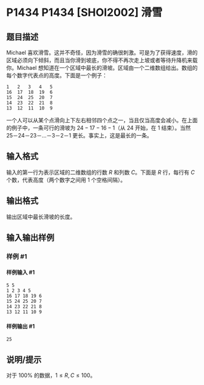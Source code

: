 # P1434 P1434 [SHOI2002] 滑雪

## 题目描述

Michael 喜欢滑雪。这并不奇怪，因为滑雪的确很刺激。可是为了获得速度，滑的区域必须向下倾斜，而且当你滑到坡底，你不得不再次走上坡或者等待升降机来载你。Michael 想知道在一个区域中最长的滑坡。区域由一个二维数组给出。数组的每个数字代表点的高度。下面是一个例子：
```plain
1   2   3   4   5
16  17  18  19  6
15  24  25  20  7
14  23  22  21  8
13  12  11  10  9
```
一个人可以从某个点滑向上下左右相邻四个点之一，当且仅当高度会减小。在上面的例子中，一条可行的滑坡为 $24-17-16-1$（从 $24$ 开始，在 $1$ 结束）。当然    $25$－$24$－$23$－$\ldots$－$3$－$2$－$1$ 更长。事实上，这是最长的一条。

## 输入格式

输入的第一行为表示区域的二维数组的行数 $R$ 和列数 $C$。下面是 $R$ 行，每行有 $C$ 个数，代表高度（两个数字之间用 $1$ 个空格间隔）。

## 输出格式

输出区域中最长滑坡的长度。

## 输入输出样例

### 样例 #1

#### 样例输入 #1

```
5 5
1 2 3 4 5
16 17 18 19 6
15 24 25 20 7
14 23 22 21 8
13 12 11 10 9
```

#### 样例输出 #1

```
25
```

## 说明/提示

对于 $100\%$ 的数据，$1\leq R,C\leq 100$。

